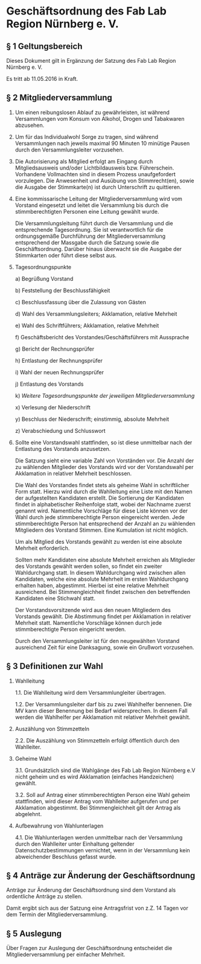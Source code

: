 Geschäftsordnung des Fab Lab Region Nürnberg e. V.
==================================================

§ 1 Geltungsbereich
------------------

Dieses Dokument gilt in Ergänzung der Satzung des Fab Lab Region Nürnberg e. V.

Es tritt ab 11.05.2016 in Kraft.

§ 2 Mitgliederversammlung
-------------------------

1. Um einen reibungslosen Ablauf zu gewährleisten, ist während Versammlungen vom Konsum von Alkohol, Drogen und Tabakwaren abzusehen.

2. Um für das Individualwohl Sorge zu tragen, sind während Versammlungen nach jeweils maximal 90 Minuten 10 minütige Pausen durch den Versammlungsleiter vorzusehen.

3. Die Autorisierung als Mitglied erfolgt am Eingang durch Mitgliedsausweis und/oder Lichtbildausweis bzw. Führerschein. Vorhandene Vollmachten sind in diesem Prozess unaufgefordert vorzulegen. Die Anwesenheit und Ausübung von Stimmrecht(en), sowie die Ausgabe der Stimmkarte(n) ist durch Unterschrift zu quittieren.

4. Eine kommissarische Leitung der Mitgliederversammlung wird vom Vorstand eingesetzt und leitet die Versammlung bis durch die stimmberechtigten Personen eine Leitung gewählt wurde.

    Die Versammlungsleitung führt durch die Versammlung und die entsprechende Tagesordnung. Sie ist verantwortlich für die ordnungsgemäße Durchführung der Mitgliederversammlung entsprechend der Massgabe durch die Satzung sowie die Geschäftsordnung. Darüber hinaus überwacht sie die Ausgabe der Stimmkarten oder führt diese selbst aus.

5. Tagesordnungspunkte
	
    a) Begrüßung Vorstand

    b) Feststellung der Beschlussfähigkeit

    c) Beschlussfassung über die Zulassung von Gästen

    d) Wahl des Versammlungsleiters; Akklamation, relative Mehrheit

    e) Wahl des Schriftführers; Akklamation, relative Mehrheit

    f) Geschäftsbericht des Vorstandes/Geschäftsführers mit Aussprache

    g) Bericht der Rechnungsprüfer

    h) Entlastung der Rechnungsprüfer

    i) Wahl der neuen Rechnungsprüfer

    j) Entlastung des Vorstands
      
    k) *Weitere Tagesordnungspunkte der jeweiligen Mitgliederversammlung*

    x) Verlesung der Niederschrift

    y) Beschluss der Niederschrift; einstimmig, absolute Mehrheit

    z) Verabschiedung und Schlusswort

6. Sollte eine Vorstandswahl stattfinden, so ist diese unmittelbar nach der Entlastung des Vorstands anzusetzen.

    Die Satzung sieht eine variable Zahl von Vorständen vor. Die Anzahl der zu wählenden Mitglieder des Vorstands wird vor der Vorstandswahl per Akklamation in relativer Mehrheit beschlossen.

    Die Wahl des Vorstandes findet stets als geheime Wahl in schriftlicher Form statt. Hierzu wird durch die Wahlleitung eine Liste mit den Namen der aufgestellten Kandidaten erstellt. Die Sortierung der Kandidaten findet in alphabetischer Reihenfolge statt, wobei der Nachname zuerst genannt wird. Namentliche Vorschläge für diese Liste können vor der Wahl durch jede stimmberechtigte Person eingereicht werden. Jede stimmberechtigte Person hat entsprechend der Anzahl an zu wählenden Mitgliedern des Vorstand Stimmen. Eine Kumulation ist nicht möglich.

    Um als Mitglied des Vorstands gewählt zu werden ist eine absolute Mehrheit erforderlich.

    Sollten mehr Kandidaten eine absolute Mehrheit erreichen als Mitglieder des Vorstands gewählt werden sollen, so findet ein zweiter Wahldurchgang statt. In diesem Wahldurchgang wird zwischen allen Kandidaten, welche eine absolute Mehrheit im ersten Wahldurchgang erhalten haben, abgestimmt. Hierbei ist eine relative Mehrheit ausreichend. Bei Stimmengleichheit findet zwischen den betreffenden Kandidaten eine Stichwahl statt.

    Der Vorstandsvorsitzende wird aus den neuen Mitgliedern des Vorstands gewählt. Die Abstimmung findet per Akklamation in relativer Mehrheit statt. Namentliche Vorschläge können durch jede stimmberechtigte Person eingericht werden.

    Durch den Versammlungsleiter ist für den neugewählten Vorstand ausreichend Zeit für eine Danksagung, sowie ein Grußwort vorzusehen.

§ 3 Definitionen zur Wahl
-------------------------

1. Wahlleitung

    1.1. Die Wahlleitung wird dem Versammlungleiter übertragen.

    1.2. Der Versammlungsleiter darf bis zu zwei Wahlhelfer bennenen. Die MV kann dieser Benennung bei Bedarf widersprechen. In diesem Fall werden die Wahlhelfer per Akklamation mit relativer Mehrheit gewählt.

2. Auszählung von Stimmzetteln

    2.2. Die Auszählung von Stimmzetteln erfolgt öffentlich durch den Wahlleiter.

3. Geheime Wahl

    3.1. Grundsätzlich sind die Wahlgänge des Fab Lab Region Nürnberg e.V nicht geheim und es wird Akklamation (einfaches Handzeichen) gewählt.

    3.2. Soll auf Antrag einer stimmberechtigten Person eine Wahl geheim stattfinden, wird dieser Antrag vom Wahlleiter aufgerufen und per Akklamation abgestimmt. Bei Stimmengleichheit gilt der Antrag als abgelehnt.

4. Aufbewahrung von Wahlunterlagen

    4.1. Die Wahlunterlagen werden unmittelbar nach der Versammlung durch den Wahlleiter unter Einhaltung geltender Datenschutzbestimmungen vernichtet, wenn in der Versammlung kein abweichender Beschluss gefasst wurde.


§ 4 Anträge zur Änderung der Geschäftsordnung
--------------------------------------------

Anträge zur Änderung der Geschäftsordnung sind dem Vorstand als ordentliche Anträge zu stellen.

Damit ergibt sich aus der Satzung eine Antragsfrist von z.Z. 14 Tagen vor dem Termin der Mitgliederversammlung.


§ 5 Auslegung
-------------

Über Fragen zur Auslegung der Geschäftsordnung entscheidet die Mitgliederversammlung per einfacher Mehrheit.

